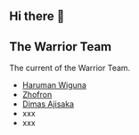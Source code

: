 ## Hi there 👋


## The Warrior Team
The current of the Warrior Team.
- [Haruman Wiguna](https://github.com/haruman1/)
- [Zhofron](https://github.com/Zhofron)
- [Dimas Ajisaka](https://github.com/DimasAjisaka)
- xxx
- xxx



<!--

**Here are some ideas to get you started:**

🙋‍♀️ A short introduction - what is your organization all about?
🌈 Contribution guidelines - how can the community get involved?
👩‍💻 Useful resources - where can the community find your docs? Is there anything else the community should know?
🍿 Fun facts - what does your team eat for breakfast?
🧙 Remember, you can do mighty things with the power of [Markdown](https://docs.github.com/github/writing-on-github/getting-started-with-writing-and-formatting-on-github/basic-writing-and-formatting-syntax)
-->
